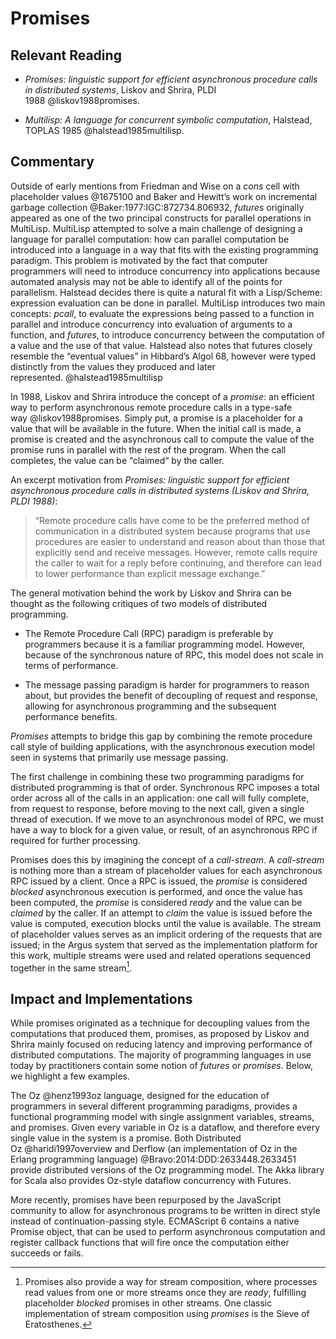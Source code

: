 Promises
========

Relevant Reading
----------------

-   *Promises: linguistic support for efficient asynchronous procedure
    calls in distributed systems*, Liskov and Shrira, PLDI
    1988 @liskov1988promises.

-   *Multilisp: A language for concurrent symbolic computation*,
    Halstead, TOPLAS 1985 @halstead1985multilisp.

Commentary
----------

Outside of early mentions from Friedman and Wise on a *cons* cell with
placeholder values @1675100 and Baker and Hewitt’s work on incremental
garbage collection @Baker:1977:IGC:872734.806932, *futures* originally
appeared as one of the two principal constructs for parallel operations
in MultiLisp. MultiLisp attempted to solve a main challenge of designing
a language for parallel computation: how can parallel computation be
introduced into a language in a way that fits with the existing
programming paradigm. This problem is motivated by the fact that
computer programmers will need to introduce concurrency into
applications because automated analysis may not be able to identify all
of the points for parallelism. Halstead decides there is quite a natural
fit with a Lisp/Scheme: expression evaluation can be done in parallel.
MultiLisp introduces two main concepts: *pcall*, to evaluate the
expressions being passed to a function in parallel and introduce
concurrency into evaluation of arguments to a function, and *futures*,
to introduce concurrency between the computation of a value and the use
of that value. Halstead also notes that futures closely resemble the
“eventual values” in Hibbard’s Algol 68, however were typed distinctly
from the values they produced and later
represented. @halstead1985multilisp

In 1988, Liskov and Shrira introduce the concept of a *promise*: an
efficient way to perform asynchronous remote procedure calls in a
type-safe way @liskov1988promises. Simply put, a promise is a
placeholder for a value that will be available in the future. When the
initial call is made, a promise is created and the asynchronous call to
compute the value of the promise runs in parallel with the rest of the
program. When the call completes, the value can be “claimed“ by the
caller.

An excerpt motivation from *Promises: linguistic support for efficient
asynchronous procedure calls in distributed systems (Liskov and Shrira,
PLDI 1988)*:

> “Remote procedure calls have come to be the preferred method of
> communication in a distributed system because programs that use
> procedures are easier to understand and reason about than those that
> explicitly send and receive messages. However, remote calls require
> the caller to wait for a reply before continuing, and therefore can
> lead to lower performance than explicit message exchange.”

The general motivation behind the work by Liskov and Shrira can be
thought as the following critiques of two models of distributed
programming.

-   The Remote Procedure Call (RPC) paradigm is preferable by
    programmers because it is a familiar programming model. However,
    because of the synchronous nature of RPC, this model does not scale
    in terms of performance.

-   The message passing paradigm is harder for programmers to reason
    about, but provides the benefit of decoupling of request and
    response, allowing for asynchronous programming and the subsequent
    performance benefits.

*Promises* attempts to bridge this gap by combining the remote procedure
call style of building applications, with the asynchronous execution
model seen in systems that primarily use message passing.

The first challenge in combining these two programming paradigms for
distributed programming is that of order. Synchronous RPC imposes a
total order across all of the calls in an application: one call will
fully complete, from request to response, before moving to the next
call, given a single thread of execution. If we move to an asynchronous
model of RPC, we must have a way to block for a given value, or result,
of an asynchronous RPC if required for further processing.

Promises does this by imagining the concept of a *call-stream*. A
*call-stream* is nothing more than a stream of placeholder values for
each asynchronous RPC issued by a client. Once a RPC is issued, the
*promise* is considered *blocked* asynchronous execution is performed,
and once the value has been computed, the *promise* is considered
*ready* and the value can be *claimed* by the caller. If an attempt to
*claim* the value is issued before the value is computed, execution
blocks until the value is available. The stream of placeholder values
serves as an implicit ordering of the requests that are issued; in the
Argus system that served as the implementation platform for this work,
multiple streams were used and related operations sequenced together in
the same stream[^1].

Impact and Implementations
--------------------------

While promises originated as a technique for decoupling values from the
computations that produced them, promises, as proposed by Liskov and
Shrira mainly focused on reducing latency and improving performance of
distributed computations. The majority of programming languages in use
today by practitioners contain some notion of *futures* or *promises*.
Below, we highlight a few examples.

The Oz @henz1993oz language, designed for the education of programmers
in several different programming paradigms, provides a functional
programming model with single assignment variables, streams, and
promises. Given every variable in Oz is a dataflow, and therefore every
single value in the system is a promise. Both Distributed
Oz @haridi1997overview and Derflow (an implementation of Oz in the
Erlang programming language) @Bravo:2014:DDD:2633448.2633451 provide
distributed versions of the Oz programming model. The Akka library for
Scala also provides Oz-style dataflow concurrency with Futures.

More recently, promises have been repurposed by the JavaScript community
to allow for asynchronous programs to be written in direct style instead
of continuation-passing style. ECMAScript 6 contains a native Promise
object, that can be used to perform asynchronous computation and
register callback functions that will fire once the computation either
succeeds or fails.

[^1]: Promises also provide a way for stream composition, where
    processes read values from one or more streams once they are
    *ready*, fulfilling placeholder *blocked* promises in other streams.
    One classic implementation of stream composition using *promises* is
    the Sieve of Eratosthenes.
